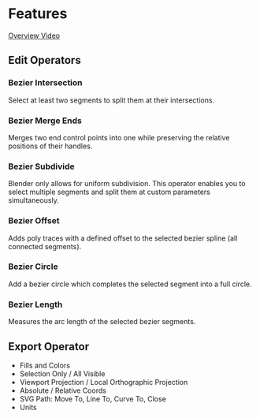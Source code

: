 # Features
[Overview Video](https://github.com/Lichtso/curve_cad/blob/gallery/trailer.mp4?raw=true)



## Edit Operators

### Bezier Intersection
Select at least two segments to split them at their intersections.

### Bezier Merge Ends
Merges two end control points into one while preserving the relative positions of their handles.

### Bezier Subdivide
Blender only allows for uniform subdivision.
This operator enables you to select multiple segments and split them at custom parameters simultaneously.

### Bezier Offset
Adds poly traces with a defined offset to the selected bezier spline (all connected segments).

### Bezier Circle
Add a bezier circle which completes the selected segment into a full circle.

### Bezier Length
Measures the arc length of the selected bezier segments.



## Export Operator
- Fills and Colors
- Selection Only / All Visible
- Viewport Projection / Local Orthographic Projection
- Absolute / Relative Coords
- SVG Path: Move To, Line To, Curve To, Close
- Units
